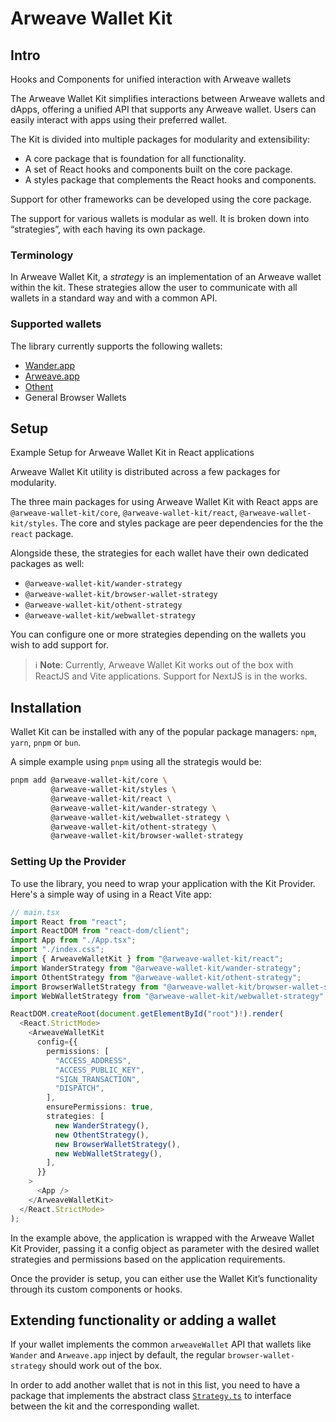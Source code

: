 # Arweave Wallet Kit

## Intro

Hooks and Components for unified interaction with Arweave wallets

The Arweave Wallet Kit simplifies interactions between Arweave wallets and dApps, offering a unified API that supports any Arweave wallet. Users can easily interact with apps using their preferred wallet.

The Kit is divided into multiple packages for modularity and extensibility:

- A core package that is foundation for all functionality.
- A set of React hooks and components built on the core package.
- A styles package that complements the React hooks and components.

Support for other frameworks can be developed using the core package.

The support for various wallets is modular as well. It is broken down into “strategies”, with each having its own package.

### Terminology

In Arweave Wallet Kit, a _strategy_ is an implementation of an Arweave wallet within the kit. These strategies allow the user to communicate with all wallets in a standard way and with a common API.

### Supported wallets

The library currently supports the following wallets:

- [Wander.app](https://wander.app)
- [Arweave.app](https://arweave.app)
- [Othent](https://othent.io)
- General Browser Wallets

## Setup

Example Setup for Arweave Wallet Kit in React applications

Arweave Wallet Kit utility is distributed across a few packages for modularity.

The three main packages for using Arweave Wallet Kit with React apps are `@arweave-wallet-kit/core`, `@arweave-wallet-kit/react`, `@arweave-wallet-kit/styles`.
The core and styles package are peer dependencies for the the `react` package.

Alongside these, the strategies for each wallet have their own dedicated packages as well:

- `@arweave-wallet-kit/wander-strategy`
- `@arweave-wallet-kit/browser-wallet-strategy`
- `@arweave-wallet-kit/othent-strategy`
- `@arweave-wallet-kit/webwallet-strategy`

You can configure one or more strategies depending on the wallets you wish to add support for.

> ℹ️ **Note**: Currently, Arweave Wallet Kit works out of the box with ReactJS and Vite applications. Support for NextJS is in the works.

## Installation

Wallet Kit can be installed with any of the popular package managers: `npm`, `yarn`, `pnpm` or `bun`.

A simple example using `pnpm` using all the strategis would be:

```bash
pnpm add @arweave-wallet-kit/core \
         @arweave-wallet-kit/styles \
         @arweave-wallet-kit/react \
         @arweave-wallet-kit/wander-strategy \
         @arweave-wallet-kit/webwallet-strategy \
         @arweave-wallet-kit/othent-strategy \
         @arweave-wallet-kit/browser-wallet-strategy
```

### Setting Up the Provider

To use the library, you need to wrap your application with the Kit Provider. Here's a simple way of using in a React Vite app:

```typescript
// main.tsx
import React from "react";
import ReactDOM from "react-dom/client";
import App from "./App.tsx";
import "./index.css";
import { ArweaveWalletKit } from "@arweave-wallet-kit/react";
import WanderStrategy from "@arweave-wallet-kit/wander-strategy";
import OthentStrategy from "@arweave-wallet-kit/othent-strategy";
import BrowserWalletStrategy from "@arweave-wallet-kit/browser-wallet-strategy";
import WebWalletStrategy from "@arweave-wallet-kit/webwallet-strategy";

ReactDOM.createRoot(document.getElementById("root")!).render(
  <React.StrictMode>
    <ArweaveWalletKit
      config={{
        permissions: [
          "ACCESS_ADDRESS",
          "ACCESS_PUBLIC_KEY",
          "SIGN_TRANSACTION",
          "DISPATCH",
        ],
        ensurePermissions: true,
        strategies: [
          new WanderStrategy(),
          new OthentStrategy(),
          new BrowserWalletStrategy(),
          new WebWalletStrategy(),
        ],
      }}
    >
      <App />
    </ArweaveWalletKit>
  </React.StrictMode>
);
```

In the example above, the application is wrapped with the Arweave Wallet Kit Provider, passing it a config object as parameter with the desired wallet strategies and permissions based on the application requirements.

Once the provider is setup, you can either use the Wallet Kit’s functionality through its custom components or hooks.

## Extending functionality or adding a wallet

If your wallet implements the common `arweaveWallet` API that wallets like `Wander` and `Arweave.app` inject by default, the regular `browser-wallet-strategy` should work out of the box.

In order to add another wallet that is not in this list, you need to have a package that implements the abstract class [`Strategy.ts`](https://github.com/labscommunity/arweave-wallet-kit-monorepo/blob/main/packages/wallet-kit-core/src/strategy/Strategy.ts) to interface between the kit and the corresponding wallet.
